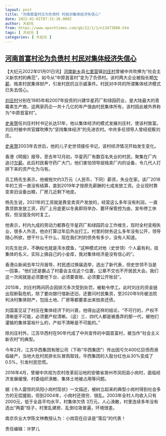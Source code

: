 ```yaml
---
layout: post
title: "河南首富村沦为负债村 村民对集体经济失信心"
date: 2022-01-01T07:31:36.000Z
author: 大纪元
from: https://www.epochtimes.com/gb/22/1/1/n13473880.htm
tags: [ 大纪元 ]
categories: [ 大纪元 ]
---
```

<!--1641022296000-->
[河南首富村沦为负债村 村民对集体经济失信心](https://www.epochtimes.com/gb/22/1/1/n13473880.htm)
------

<div>
<p>【大纪元2022年01月01日讯】<a href="https://www.epochtimes.com/gb/tag/%E6%B2%B3%E5%8D%97%E6%96%B0%E4%B9%A1.html">河南新乡</a>县<a href="https://www.epochtimes.com/gb/tag/%E4%B8%83%E9%87%8C%E8%90%A5.html">七里营</a>镇<a href="https://www.epochtimes.com/gb/tag/%E5%88%98%E5%BA%84%E6%9D%91.html">刘庄村</a>曾被中共吹捧为“社会主义新农村的典范”，如今从“中原首富村”变为了负债村。该村两大企业被指长期<a href="https://www.epochtimes.com/gb/tag/%E6%AC%A0%E8%96%AA.html">欠薪</a>、贱卖村民集体财产，引发村民抗议示威事件。村民对中共的所谓集体经济模式已失去信心。</p><p><a href="https://www.epochtimes.com/gb/tag/%E5%88%98%E5%BA%84%E6%9D%91.html">刘庄村</a>分别在1985年和2007年投资的兴建华星药厂和绿园药业，是大陆最大的青霉素生产商，这两家药企一共十几亿的年产值由村民集体所有，该村因此被外界称为“中原首富村”。</p><p><a href="https://www.epochtimes.com/gb/tag/%E5%8F%B2%E6%9D%A5%E8%B4%BA.html">史来贺</a>任刘庄村村书记长达51年，他以集体经济的模式发展刘庄村，使该村致富。刘庄村被中共官媒吹捧为“坚持集体经济”的先进农村。中共多任领导人曾经视察刘庄。</p><p><a href="https://www.epochtimes.com/gb/tag/%E5%8F%B2%E6%9D%A5%E8%B4%BA.html">史来贺</a>2003年去世后，他的儿子史世领接任书记，该村经济情况开始发生变化。</p><p>香港《明报》报导，至去年12月初，华星药厂有数百名失业的村民，聚集在厂内追讨<a href="https://www.epochtimes.com/gb/tag/%E6%AC%A0%E8%96%AA.html">欠薪</a>。此后村民看守药厂大门，他们害怕领导层贱卖厂内的设备，令几代人打拼下来的资产化为乌有。</p><p>员工杨先生表示，他被拖欠约3万元（人民币，下同）薪资，失业在家。该厂2018年的工资一直没有结算，直到2019年才按原先薪酬的七成发放工资。企业现时靠变卖旧设备出粮，厂房几近剩下地皮。</p><p>杨先生说，2021年的工资就是靠变卖资产发放的，经营这么多年没有利润，一直靠贷款发放工资，药厂上月底更以冬奥即将举办、要环保管控为由，宣布停工休假，但没提及何时复工。</p><p>他表示，村内九成的劳动力都靠在华星药厂和绿园药业工作维生，现时全村变相失业，很多人外流，他亦打算过年后外出打工。村里的财务这么多年没有公开，领导随心所欲，想干什么干什么，现在我们村的债务有多少，没有人知道。</p><p>刘先生批评，不确权也就是浑水摸鱼，“这种模式对他（史世领）个人最有利，挂集体的名义，实际上搞自己的小金库，我对集体经济是没有信心的”。</p><p>香港众新闻去年12月报导，村民透过换届选举，选出了新代表，但史世领不当是一回事，“他们还是霸占了村委会主任这个位置，公章不交也不开居民大会。我们这一次闹就是必须要他下台、必须要查账、必须要公开账目”。</p><p>2015年，刘庄村两间药企因排污多次受到处罚，被勒令停工。此时刘庄的资金链出现断裂危机，除了要向银行借新还旧，还要问村民集资，至2020年9月被法院判决村集体财产，包括土地、厂房等都要拿出来拍卖还债。</p><p>刘国富见证了村庄在集体经济下的兴衰，他得出这样的结论，“不可行的，产权不清晰是不可能，必须要产权清晰。（这）三、四代人都是被愚弄的那一代，被他们灌输的集体富裕什么的，产权不清晰是不可能的。”</p><p>除刘庄村外，江苏华西村在90年代成了中共宣传的中国首富村，被当作“社会主义新农村”的典型。</p><p>今年2月，江苏华西集团有限公司（下称“华西集团”）传出因亏欠400亿巨债而濒临破产，当地大批村民排长队冒雨取钱，华西集团的入股分红也从30%变成了0.5%，引发村民恐慌。</p><p>2016年4月，曾被中共视为农村改革前沿地的安徽省滁州市凤阳县小岗村，面临经济发展缓慢、村委组织涣散、集体土地被占用等问题。</p><p>据《令人震惊的凤阳小岗村现状》一文描述，被树立起来的典型小岗村得到社会多方的无偿援助，但到2004年，小岗村还很穷、很乱。2003年全村人均收入只有2000元，低于全县平均水平，村集体欠债 3万元，人心涣散，村里连续多年没有选出“两委”班子，村里乱建房、乱倒垃圾普遍，环境很差。</p><p>南京农业大学陈文林教授认为：小岗现在应该是“落后”的代表！</p><p>责任编辑：许梦儿</p>
</div>
